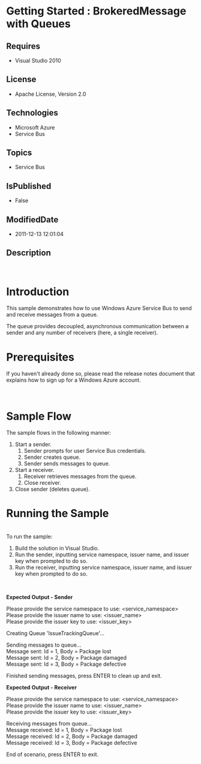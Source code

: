 # Getting Started : BrokeredMessage with Queues
## Requires
* Visual Studio 2010
## License
* Apache License, Version 2.0
## Technologies
* Microsoft Azure
* Service Bus
## Topics
* Service Bus
## IsPublished
* False
## ModifiedDate
* 2011-12-13 12:01:04
## Description

<h1>&nbsp;<br>
Introduction</h1>
<p>This sample demonstrates how to use Windows Azure&nbsp;Service Bus to send and receive messages from a queue.</p>
<p>The queue provides decoupled, asynchronous communication between a sender and any number of receivers (here, a single receiver).</p>
<h1>Prerequisites</h1>
<p>If you haven't already done so, please read the release notes document that explains how to sign up for a Windows Azure account.</p>
<p>&nbsp;</p>
<h1>Sample Flow</h1>
<p>The sample flows in the following manner:</p>
<ol>
<li>Start a sender.<br>
<ol>
<li>Sender prompts for user Service Bus credentials. </li><li>Sender creates queue. </li><li>Sender sends messages to queue. </li></ol>
</li><li>Start a receiver.<br>
<ol>
<li>Receiver retrieves messages from the queue. </li><li>Close receiver. </li></ol>
</li><li>Close sender (deletes queue). </li></ol>
<h1>Running the Sample</h1>
<p><br>
To run the sample:</p>
<ol>
<li>Build the solution in Visual Studio. </li><li>Run the sender, inputting service namespace, issuer name, and issuer key when prompted to do so.
</li><li>Run the receiver, inputting service namespace, issuer name, and issuer key when prompted to do so.
</li></ol>
<p>&nbsp;</p>
<p><strong>Expected Output - Sender</strong></p>
<p>Please provide the service namespace to use: &lt;service_namespace&gt;<br>
Please provide the issuer name to use: &lt;issuer_name&gt;<br>
Please provide the issuer key to use: &lt;issuer_key&gt;</p>
<p>Creating Queue 'IssueTrackingQueue'...</p>
<p>Sending messages to queue...<br>
Message sent: Id = 1, Body = Package lost<br>
Message sent: Id = 2, Body = Package damaged<br>
Message sent: Id = 3, Body = Package defective</p>
<p>Finished sending messages, press ENTER to clean up and exit.&nbsp;&nbsp;&nbsp;&nbsp;&nbsp;&nbsp;&nbsp;&nbsp;&nbsp;&nbsp;&nbsp;&nbsp;&nbsp;&nbsp;&nbsp;&nbsp;&nbsp;&nbsp;&nbsp;&nbsp;</p>
<p><strong>Expected Output - Receiver</strong></p>
<p>Please provide the service namespace to use: &lt;service_namespace&gt;<br>
Please provide the issuer name to use: &lt;issuer_name&gt;<br>
Please provide the issuer key to use: &lt;issuer_key&gt;</p>
<p>Receiving messages from queue...<br>
Message received: Id = 1, Body = Package lost<br>
Message received: Id = 2, Body = Package damaged<br>
Message received: Id = 3, Body = Package defective</p>
<p>End of scenario, press ENTER to exit.</p>
<p>&nbsp;</p>
